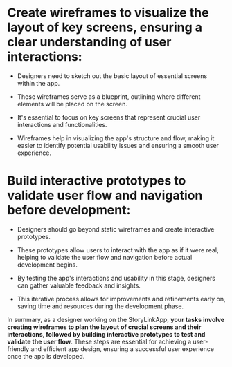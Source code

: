 # Create wireframes to visualize the layout of key screens, ensuring a clear understanding of user interactions:

- Designers need to sketch out the basic layout of essential screens within the app. 

- These wireframes serve as a blueprint, outlining where different elements will be placed on the screen.

- It's essential to focus on key screens that represent crucial user interactions and functionalities. 

- Wireframes help in visualizing the app's structure and flow, making it easier to identify potential usability issues and ensuring a smooth user experience.

# Build interactive prototypes to validate user flow and navigation before development:

- Designers should go beyond static wireframes and create interactive prototypes. 

- These prototypes allow users to interact with the app as if it were real, helping to validate the user flow and navigation before actual development begins. 

- By testing the app's interactions and usability in this stage, designers can gather valuable feedback and insights. 

- This iterative process allows for improvements and refinements early on, saving time and resources during the development phase.

In summary, as a designer working on the StoryLinkApp, **your tasks involve creating wireframes to plan the layout of crucial screens and their interactions, followed by building interactive prototypes to test and validate the user flow**. These steps are essential for achieving a user-friendly and efficient app design, ensuring a successful user experience once the app is developed.